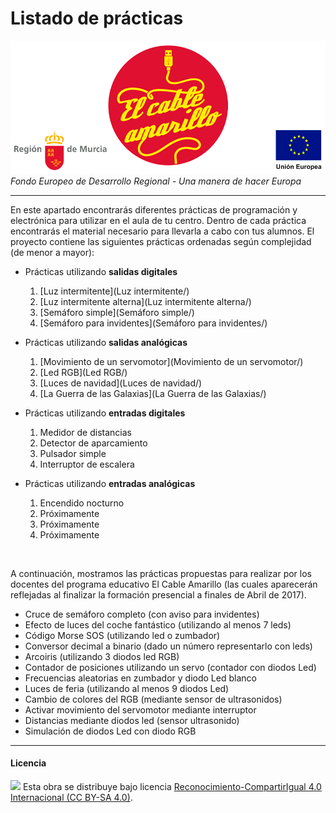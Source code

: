 # Listado de prácticas

<img src="ElCableAmarillo.png" /><br>
*Fondo Europeo de Desarrollo Regional - Una manera de hacer Europa*



***



En este apartado encontrarás diferentes prácticas de programación y electrónica para utilizar en el aula de tu centro. Dentro de cada práctica encontrarás el material necesario para llevarla a cabo con tus alumnos. El proyecto contiene las siguientes prácticas ordenadas según complejidad (de menor a mayor):

- Prácticas utilizando **salidas digitales**
    1. [Luz intermitente](Luz intermitente/)
    2. [Luz intermitente alterna](Luz intermitente alterna/)
    3. [Semáforo simple](Semáforo simple/)
    4. [Semáforo para invidentes](Semáforo para invidentes/)
    
- Prácticas utilizando **salidas analógicas**
    1. [Movimiento de un servomotor](Movimiento de un servomotor/)
    2. [Led RGB](Led RGB/)
    3. [Luces de navidad](Luces de navidad/)
    4. [La Guerra de las Galaxias](La Guerra de las Galaxias/)

- Prácticas utilizando **entradas digitales**
    1. Medidor de distancias
    2. Detector de aparcamiento
    3. Pulsador simple
    4. Interruptor de escalera

- Prácticas utilizando **entradas analógicas**
    1. Encendido nocturno
    2. Próximamente
    3. Próximamente
    4. Próximamente

<br />

A continuación, mostramos las prácticas propuestas para realizar por los docentes del programa educativo El Cable Amarillo (las cuales aparecerán reflejadas al finalizar la formación presencial a finales de Abril de 2017).

- Cruce de semáforo completo (con aviso para invidentes)
- Efecto de luces del coche fantástico (utilizando al menos 7 leds)
- Código Morse SOS (utilizando led o zumbador)
- Conversor decimal a binario (dado un número representarlo con leds)
- Arcoiris (utilizando 3 diodos led RGB)
- Contador de posiciones utilizando un servo (contador con diodos Led)
- Frecuencias aleatorias en zumbador y diodo Led blanco
- Luces de feria (utilizando al menos 9 diodos Led)
- Cambio de colores del RGB (mediante sensor de ultrasonidos)
- Activar movimiento del servomotor mediante interruptor
- Distancias mediante diodos led (sensor ultrasonido)
- Simulación de diodos Led con diodo RGB

***



#### Licencia

<img src="http://i.creativecommons.org/l/by-sa/4.0/88x31.png" /> Esta obra se distribuye bajo licencia [Reconocimiento-CompartirIgual 4.0 Internacional (CC BY-SA 4.0)](https://creativecommons.org/licenses/by-sa/4.0/deed.es_ES).
